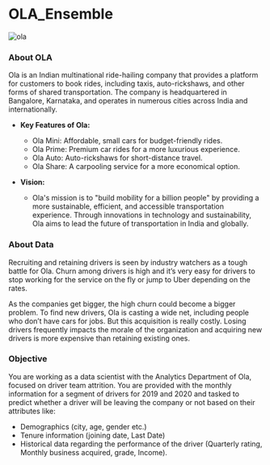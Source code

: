 # OLA_Ensemble
![ola](https://github.com/user-attachments/assets/696e2ef9-5e44-45cc-baf3-2a3af9f8f730)



### About OLA
Ola is an Indian multinational ride-hailing company that provides a platform for customers to book rides, including taxis, auto-rickshaws, and other forms of shared transportation. The company is headquartered in Bangalore, Karnataka, and operates in numerous cities across India and internationally.

- **Key Features of Ola:**

    - Ola Mini: Affordable, small cars for budget-friendly rides.
    - Ola Prime: Premium car rides for a more luxurious experience.
    - Ola Auto: Auto-rickshaws for short-distance travel.
    - Ola Share: A carpooling service for a more economical option.
- **Vision:**
    - Ola's mission is to "build mobility for a billion people" by providing a more sustainable, efficient, and accessible transportation experience. Through innovations in technology and sustainability, Ola aims to lead the future of transportation in India and globally.

### About Data
Recruiting and retaining drivers is seen by industry watchers as a tough battle for Ola. Churn among drivers is high and it’s very easy for drivers to stop working for the service on the fly or jump to Uber depending on the rates.

As the companies get bigger, the high churn could become a bigger problem. To find new drivers, Ola is casting a wide net, including people who don’t have cars for jobs. But this acquisition is really costly. Losing drivers frequently impacts the morale of the organization and acquiring new drivers is more expensive than retaining existing ones.

### Objective
You are working as a data scientist with the Analytics Department of Ola, focused on driver team attrition. You are provided with the monthly information for a segment of drivers for 2019 and 2020 and tasked to predict whether a driver will be leaving the company or not based on their attributes like:
- Demographics (city, age, gender etc.)
- Tenure information (joining date, Last Date)
- Historical data regarding the performance of the driver (Quarterly rating, Monthly business acquired, grade, Income).
